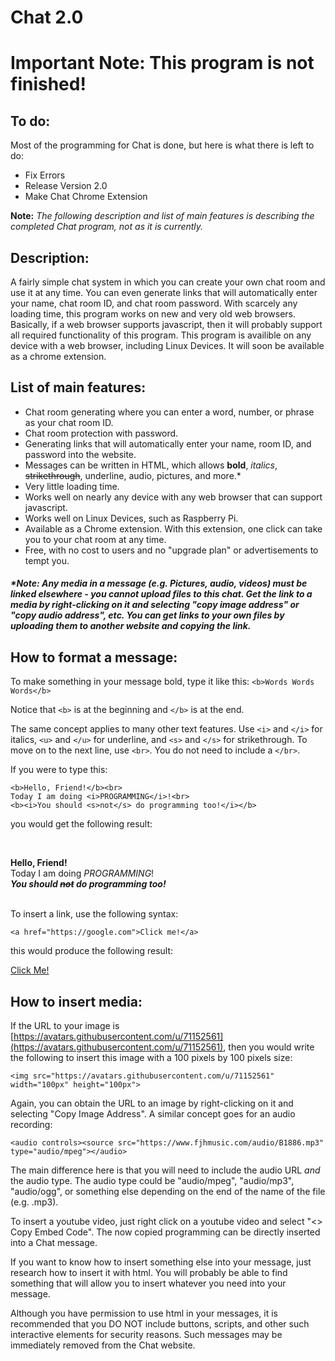 # Chat 2.0
# Important Note:  This program is not finished!

## To do:
Most of the programming for Chat is done, but here is what there is left to do:
 - Fix Errors
 - Release Version 2.0
 - Make Chat Chrome Extension
 
 **Note:** _The following description and list of main features is describing the completed Chat program, not as it is currently._

## Description:
A fairly simple chat system in which you can create your own chat room and use it at any time.  You can even generate links that will automatically enter your name, chat room ID, and chat room password.  With scarcely any loading time, this program works on new and very old web browsers.  Basically, if a web browser supports javascript, then it will probably support all required functionality of this program.  This program is availible on any device with a web browser, including Linux Devices.  It will soon be available as a chrome extension.

## List of main features:
 - Chat room generating where you can enter a word, number, or phrase as your chat room ID.
 - Chat room protection with password.
 - Generating links that will automatically enter your name, room ID, and password into the website.
 - Messages can be written in HTML, which allows **bold**, _italics_, ~~strikethrough~~, underline, audio, pictures, and more.*
 - Very little loading time.
 - Works well on nearly any device with any web browser that can support javascript.
 - Works well on Linux Devices, such as Raspberry Pi.
 - Available as a Chrome extension.  With this extension, one click can take you to your chat room at any time.
 - Free, with no cost to users and no "upgrade plan" or advertisements to tempt you.
 
 ##### \*Note: Any media in a message (e.g. Pictures, audio, videos) must be linked elsewhere - you cannot upload files to this chat.  Get the link to a media by right-clicking on it and selecting "copy image address" or "copy audio address", etc.  You can get links to your own files by uploading them to another website and copying the link.

## How to format a message:
To make something in your message bold, type it like this: `<b>Words Words Words</b>`

Notice that `<b>` is at the beginning and `</b>` is at the end.

The same concept applies to many other text features.  Use `<i>` and `</i>` for italics, `<u>` and `</u>` for underline, and `<s>` and `</s>` for strikethrough.  To move on to the next line, use `<br>`.  You do not need to include a `</br>`.

If you were to type this:
```
<b>Hello, Friend!</b><br>
Today I am doing <i>PROGRAMMING</i>!<br>
<b><i>You should <s>not</s> do programming too!</i></b>
```
you would get the following result:

<br />

**Hello, Friend!** <br />
Today I am doing _PROGRAMMING_! <br />
***You should ~~not~~ do programming too!*** <br />
<br />

To insert a link, use the following syntax:
```
<a href="https://google.com">Click me!</a>
```

this would produce the following result:

[Click Me!](https://google.com)


## How to insert media:

If the URL to your image is [https://avatars.githubusercontent.com/u/71152561](https://avatars.githubusercontent.com/u/71152561), then you would write the following to insert this image with a 100 pixels by 100 pixels size:
```
<img src="https://avatars.githubusercontent.com/u/71152561" width="100px" height="100px">
```

Again, you can obtain the URL to an image by right-clicking on it and selecting "Copy Image Address".  A similar concept goes for an audio recording:
```
<audio controls><source src="https://www.fjhmusic.com/audio/B1886.mp3" type="audio/mpeg"></audio>
```

The main difference here is that you will need to include the audio URL _and_ the audio type.  The audio type could be "audio/mpeg", "audio/mp3", "audio/ogg", or something else depending on the end of the name of the file (e.g. .mp3).

To insert a youtube video, just right click on a youtube video and select "<> Copy Embed Code".  The now copied programming can be directly inserted into a Chat message.

If you want to know how to insert something else into your message, just research how to insert it with html.  You will probably be able to find something that will allow you to insert whatever you need into your message.

Although you have permission to use html in your messages, it is recommended that you DO NOT include buttons, scripts, and other such interactive elements for security reasons.  Such messages may be immediately removed from the Chat website.
